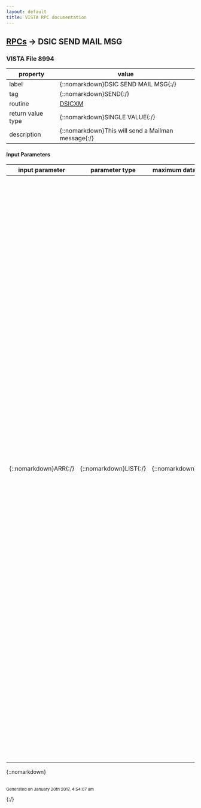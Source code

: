 ```yaml
---
layout: default
title: VISTA RPC documentation
---
```




## [RPCs](TableOfContent.md) &#8594; DSIC SEND MAIL MSG 



### VISTA File 8994 


 property | value 
--- | --- 
 label | {::nomarkdown}DSIC SEND MAIL MSG{:/}
 tag | {::nomarkdown}SEND{:/}
 routine | [DSICXM](http://code.osehra.org/dox/Routine_DSICXM_source.html)
 return value type | {::nomarkdown}SINGLE VALUE{:/}
 description | {::nomarkdown}This will send a Mailman message{:/}

#### Input Parameters

| input parameter | parameter type | maximum data length | required | description | 
| --- | --- | --- | --- | --- | 
| {::nomarkdown}ARR{:/} | {::nomarkdown}LIST{:/} | {::nomarkdown}250{:/} | {::nomarkdown}true{:/} | {::nomarkdown}This array contains all the data needed to invoke Mailman's send a message API.  ARR format:  ARR(sub) = p1 ^ p2  where   sub = any subscript value [0,1,2,3,...]    p1 = parameter name indicating the mail api entity    p2 = the value of the parameter p1            Req/   p1      Opt   p2 (and description)---------  ----  ------------------------------------------------------- FLAGS     opt   string of characters representing special instructions                  P := priority   I := informational only    X := closed                  C := confidential   R := confirm receipt  FROM      opt   default to DUZ - sender of message SELF BSKT  opt   if FROM=DUZ then this canbe the name of DUZ's mail                 basket to deliver the message [basket must already exist]  VAPOR     opt   Fileman date.time for which thismessage should be deleted                 from recipient's mail baskets   SUBJ     req   subject of the message [3-65 characters]  NOTME     opt   if this equals 1, then DO NOT include user DUZ as a                 recipient. Otherwise DUZ will always be a recipient even                 if they are not included in the recipient list    REC     opt   this is only optional if the mail message will include                 DUZ as a recipient.  These are the recipients of the                 message.   Acceptable values are:                     DUZ number                     G.mail group name                     D.VistA device name                     S.server name                 For DUZ and mail group recipients there are additional                 parameters you can use as prefixes to the recipient:                     I: - indicate this recipient is informational only                     C: - indicate that this recipient is carbon copy (cc)                     L@Fileman_date.time: - deliver this message to this                       recipient at the specified date.time                 Examples: for user 1301 -   I:1301                           C:G.IRM STAFF                           IL@3021224.23:G.MCCR   TEXT     req   text of message.  Each line of text will be a separate                 ARR(sub) entry.  No line should exceed 80 characters.{:/} | 

{::nomarkdown} <br/><br/><p style="font-size: 11px">Generated on January 20th 2017, 4:54:07 am</p>{:/}